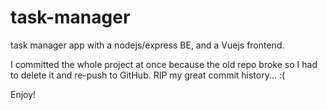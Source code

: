 # task-manager
task manager app with a nodejs/express BE, and a Vuejs frontend. 

I committed the whole project at once because the old repo broke so I had to delete it and re-push to GitHub.
RIP my great commit history... :( 

Enjoy!

